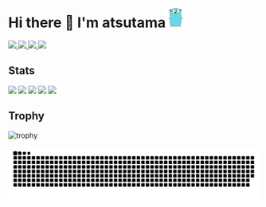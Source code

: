 # Hi there 👋 I'm atsutama<a href="https://golang.org" target="_blank" rel="noreferrer"><img src="https://raw.githubusercontent.com/devicons/devicon/master/icons/go/go-original.svg" alt="go" width="40" height="40"/></a>

<p align="left">
  <a href="https://github.com/atsutama2">
    <img height="20" src="https://komarev.com/ghpvc/?username=atsutama2" />
  </a>
  <a href="https://github.com/atsutama2">
    <img height="20" src="https://img.shields.io/github/followers/atsutama2?label=follow&logo=github&style=flat" />
  </a>
  <a href="http://qiita.com/atsutama">
    <img height="20" src="https://qiita-badge.apiapi.app/s/atsutama/posts.svg" />
  </a>
  <a href="http://qiita.com/atsutama">
    <img height="20" src="https://qiita-badge.apiapi.app/s/atsutama/contributions.svg" />
  </a>
</p>


<!-- ![](https://komarev.com/ghpvc/?username=atsutama2) -->
<!-- [![My Qiita posts](https://qiita-badge.apiapi.app/s/atsutama2/posts.svg)](http://qiita.com/atsutama) -->

## Stats
![](http://github-profile-summary-cards.vercel.app/api/cards/profile-details?username=atsutama2&theme=gruvbox)
![](http://github-profile-summary-cards.vercel.app/api/cards/repos-per-language?username=atsutama2&theme=gruvbox)
![](http://github-profile-summary-cards.vercel.app/api/cards/most-commit-language?username=atsutama2&theme=gruvbox)
![](http://github-profile-summary-cards.vercel.app/api/cards/stats?username=atsutama2&theme=gruvbox)
![](http://github-profile-summary-cards.vercel.app/api/cards/productive-time?username=atsutama2&theme=gruvbox&utcOffset=9)

## Trophy
![trophy](https://github-profile-trophy.vercel.app/?username=atsutama2&theme=gruvbox)

![](https://raw.githubusercontent.com/atsutama2/atsutama2/output/github-contribution-grid-snake.svg)

<!-- ![](http://github-profile-summary-cards.vercel.app/api/cards/profile-details?username=atsutama2&theme=nord_bright) -->
<!-- ![](http://github-profile-summary-cards.vercel.app/api/cards/stats?username=atsutama2&theme=nord_bright) -->
<!-- ![](http://github-profile-summary-cards.vercel.app/api/cards/repos-per-language?username=atsutama2&theme=nord_bright) -->
<!-- [![trophy](https://github-profile-trophy.vercel.app/?username=atsutama2)](https://github.com/ryo-ma/github-profile-trophy) -->

<!--
**atsutama2/atsutama2** is a ✨ _special_ ✨ repository because its `README.md` (this file) appears on your GitHub profile.

Here are some ideas to get you started:

- 🔭 I’m currently working on ...
- 🌱 I’m currently learning ...
- 👯 I’m looking to collaborate on ...
- 🤔 I’m looking for help with ...
- 💬 Ask me about ...
- 📫 How to reach me: ...
- 😄 Pronouns: ...
- ⚡ Fun fact: ...
-->

